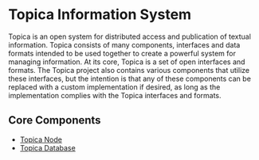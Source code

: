 # Topica Information System

Topica is an open system for distributed access and publication of
textual information. Topica consists of many components, interfaces and
data formats intended to be used together to create a powerful system
for managing information. At its core, Topica is a set of open interfaces
and formats. The Topica project also contains various components that
utilize these interfaces, but the intention is that any of these components
can be replaced with a custom implementation if desired, as long as the
implementation complies with the Topica interfaces and formats.


## Core Components

- [Topica Node](overview/node.md)
- [Topica Database](overview/database.md)
